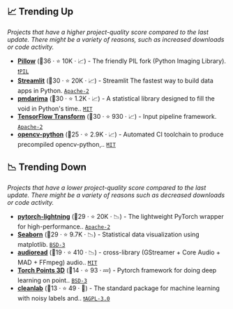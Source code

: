 ## 📈 Trending Up

_Projects that have a higher project-quality score compared to the last update. There might be a variety of reasons, such as increased downloads or code activity._

- <b><a href="https://github.com/python-pillow/Pillow">Pillow</a></b> (🥇36 ·  ⭐ 10K · 📈) - The friendly PIL fork (Python Imaging Library). <code><a href="https://tldrlegal.com/search?q=PIL">❗️PIL</a></code>
- <b><a href="https://github.com/streamlit/streamlit">Streamlit</a></b> (🥇30 ·  ⭐ 20K · 📈) - Streamlit The fastest way to build data apps in Python. <code><a href="http://bit.ly/3nYMfla">Apache-2</a></code>
- <b><a href="https://github.com/alkaline-ml/pmdarima">pmdarima</a></b> (🥇30 ·  ⭐ 1.2K · 📈) - A statistical library designed to fill the void in Python's time.. <code><a href="http://bit.ly/34MBwT8">MIT</a></code>
- <b><a href="https://github.com/tensorflow/transform">TensorFlow Transform</a></b> (🥈30 ·  ⭐ 930 · 📈) - Input pipeline framework. <code><a href="http://bit.ly/3nYMfla">Apache-2</a></code> <code><img src="https://git.io/JLy1A" style="display:inline;" width="13" height="13"></code>
- <b><a href="https://github.com/opencv/opencv-python">opencv-python</a></b> (🥈25 ·  ⭐ 2.9K · 📈) - Automated CI toolchain to produce precompiled opencv-python,.. <code><a href="http://bit.ly/34MBwT8">MIT</a></code>

## 📉 Trending Down

_Projects that have a lower project-quality score compared to the last update. There might be a variety of reasons such as decreased downloads or code activity._

- <b><a href="https://github.com/Lightning-AI/lightning">pytorch-lightning</a></b> (🥈29 ·  ⭐ 20K · 📉) - The lightweight PyTorch wrapper for high-performance.. <code><a href="http://bit.ly/3nYMfla">Apache-2</a></code> <code><img src="https://git.io/JLy1Q" style="display:inline;" width="13" height="13"></code>
- <b><a href="https://github.com/mwaskom/seaborn">Seaborn</a></b> (🥈29 ·  ⭐ 9.7K · 📉) - Statistical data visualization using matplotlib. <code><a href="http://bit.ly/3aKzpTv">BSD-3</a></code>
- <b><a href="https://github.com/beetbox/audioread">audioread</a></b> (🥉19 ·  ⭐ 410 · 📉) - cross-library (GStreamer + Core Audio + MAD + FFmpeg) audio.. <code><a href="http://bit.ly/34MBwT8">MIT</a></code>
- <b><a href="https://github.com/nicolas-chaulet/torch-points3d">Torch Points 3D</a></b> (🥉14 ·  ⭐ 93 · 💤) - Pytorch framework for doing deep learning on point.. <code><a href="http://bit.ly/3aKzpTv">BSD-3</a></code> <code><img src="https://git.io/JLy1Q" style="display:inline;" width="13" height="13"></code>
- <b><a href="https://github.com/cgnorthcutt/cleanlab">cleanlab</a></b> (🥉13 ·  ⭐ 49 · 🐣) - The standard package for machine learning with noisy labels and.. <code><a href="http://bit.ly/3pwmjO5">❗️AGPL-3.0</a></code>

